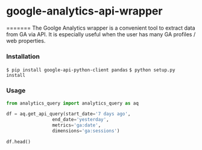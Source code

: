 # google-analytics-api-wrapper
=======
The Goolge Analytics wrapper is a convenient tool to extract data from GA via API. It is especially useful when the user has many GA profiles / web properties.

### Installation

`$ pip install google-api-python-client pandas`
`$ python setup.py install`
    
### Usage
    
```python
from analytics_query import analytics_query as aq

df = aq.get_api_query(start_date='7 days ago',
                 end_date='yesterday',
                 metrics='ga:date',
                 dimensions='ga:sessions')

df.head()
```
